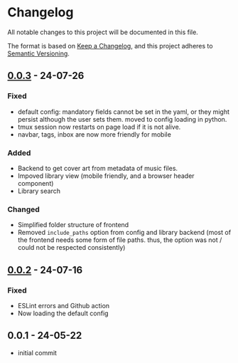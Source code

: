 # Changelog

All notable changes to this project will be documented in this file.

The format is based on [Keep a Changelog](https://keepachangelog.com/en/1.1.0/),
and this project adheres to [Semantic Versioning](https://semver.org/spec/v2.0.0.html).

## [0.0.3] - 24-07-26

### Fixed
- default config: mandatory fields cannot be set in the yaml, or they
might persist although the user sets them. moved to config loading in python.
- tmux session now restarts on page load if it is not alive.
- navbar, tags, inbox are now more friendly for mobile

### Added
- Backend to get cover art from metadata of music files.
- Impoved library view (mobile friendly, and a browser header component)
- Library search

### Changed
- Simplified folder structure of frontend
- Removed `include_paths` option from config and library backend (most of the frontend needs some form of file paths. thus, the option was not / could not be respected consistently)

## [0.0.2] - 24-07-16

### Fixed
- ESLint errors and Github action
- Now loading the default config

## 0.0.1 - 24-05-22
- initial commit

[0.0.3]: https://github.com/pSpitzner/beets-flask/compare/v0.0.2...v0.0.3
[0.0.2]: https://github.com/pSpitzner/beets-flask/compare/v0.0.1...v0.0.2
